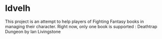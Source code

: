 ldvelh
======

This project is an attempt to help players of Fighting Fantasy books in managing their character. Right now, only one book is supported : Deathtrap Dungeon by Ian Livingstone
